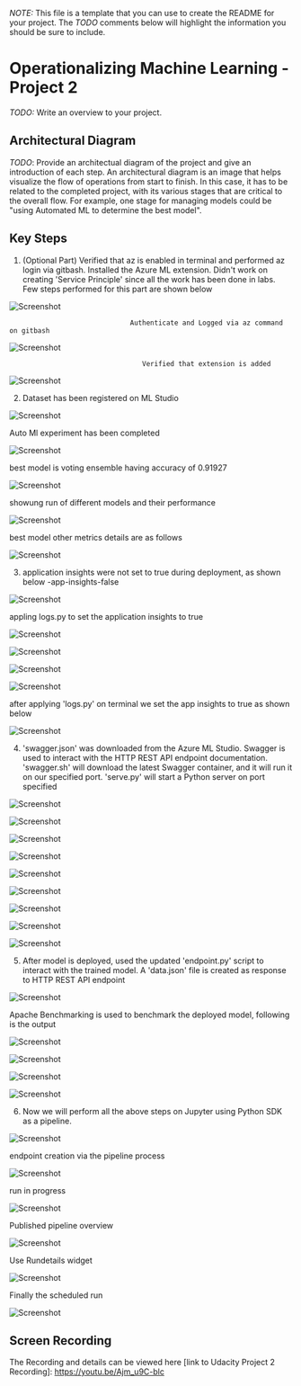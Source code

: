 *NOTE:* This file is a template that you can use to create the README for your project. The *TODO* comments below will highlight the information you should be sure to include.


# Operationalizing Machine Learning - Project 2

*TODO:* Write an overview to your project.

## Architectural Diagram
*TODO*: Provide an architectual diagram of the project and give an introduction of each step. An architectural diagram is an image that helps visualize the flow of operations from start to finish. In this case, it has to be related to the completed project, with its various stages that are critical to the overall flow. For example, one stage for managing models could be "using Automated ML to determine the best model". 


## Key Steps

1. (Optional Part) Verified that az is enabled in terminal and performed az login via gitbash. Installed the Azure ML extension. Didn't work on creating 'Service Principle' since all the work has been done in labs. Few steps  performed for this part are shown below

![Screenshot](https://github.com/SaadMuhammad/ML-Ops_project/blob/main/Snapshots/Az%20help.PNG)

                                  Authenticate and Logged via az command on gitbash                                 
![Screenshot](https://github.com/SaadMuhammad/ML-Ops_project/blob/main/Snapshots/az%20login.PNG) 

                                     Verified that extension is added                     
![Screenshot](https://github.com/SaadMuhammad/ML-Ops_project/blob/main/Snapshots/add%20extension.PNG) 

2. Dataset has been registered on ML Studio

![Screenshot](https://github.com/SaadMuhammad/ML-Ops_project/blob/main/Snapshots/dataset%20scn.PNG) 

Auto Ml experiment has been completed

![Screenshot](https://github.com/SaadMuhammad/ML-Ops_project/blob/main/Snapshots/Automl-run1.PNG) 

best model is voting ensemble having accuracy of 0.91927

![Screenshot](https://github.com/SaadMuhammad/ML-Ops_project/blob/main/Snapshots/Automl-run.PNG) 

showung run of different models and their performance

![Screenshot](https://github.com/SaadMuhammad/ML-Ops_project/blob/main/Snapshots/best-model.PNG) 

best model other metrics details are as follows

![Screenshot](https://github.com/SaadMuhammad/ML-Ops_project/blob/main/Snapshots/best-model1.PNG) 

3. application insights were not set to true during deployment, as shown below
-app-insights-false

![Screenshot](https://github.com/SaadMuhammad/ML-Ops_project/blob/main/Snapshots/app-insights-false.PNG) 

appling logs.py to set the application insights to true

![Screenshot](https://github.com/SaadMuhammad/ML-Ops_project/blob/main/Snapshots/logs-py1.PNG) 

![Screenshot](https://github.com/SaadMuhammad/ML-Ops_project/blob/main/Snapshots/logs-py2.PNG)

![Screenshot](https://github.com/SaadMuhammad/ML-Ops_project/blob/main/Snapshots/logs-py3.PNG) 

![Screenshot](https://github.com/SaadMuhammad/ML-Ops_project/blob/main/Snapshots/logs-py4.PNG)

after applying 'logs.py' on terminal we set the app insights to true as shown below

![Screenshot](https://github.com/SaadMuhammad/ML-Ops_project/blob/main/Snapshots/app-insights-True.PNG) 

4. 'swagger.json' was downloaded from the Azure ML Studio. Swagger is used to interact with the HTTP REST API endpoint documentation. 'swagger.sh' will download the latest Swagger container, and it will run it on our specified port. 'serve.py' will start a Python server on port specified


![Screenshot](https://github.com/SaadMuhammad/ML-Ops_project/blob/main/Snapshots/swagger1.PNG) 

![Screenshot](https://github.com/SaadMuhammad/ML-Ops_project/blob/main/Snapshots/swagger2.PNG)

![Screenshot](https://github.com/SaadMuhammad/ML-Ops_project/blob/main/Snapshots/swagger3.PNG)

![Screenshot](https://github.com/SaadMuhammad/ML-Ops_project/blob/main/Snapshots/servepy1.PNG) 

![Screenshot](https://github.com/SaadMuhammad/ML-Ops_project/blob/main/Snapshots/swagger-9000.PNG) 

![Screenshot](https://github.com/SaadMuhammad/ML-Ops_project/blob/main/Snapshots/swagger-get1.PNG) 

![Screenshot](https://github.com/SaadMuhammad/ML-Ops_project/blob/main/Snapshots/swagger-local.PNG)

![Screenshot](https://github.com/SaadMuhammad/ML-Ops_project/blob/main/Snapshots/swagger-post.PNG)

![Screenshot](https://github.com/SaadMuhammad/ML-Ops_project/blob/main/Snapshots/swagger-post1.PNG)



5. After model is deployed, used the updated 'endpoint.py' script to interact with the trained model. A 'data.json' file is created as response to HTTP REST API endpoint

![Screenshot](https://github.com/SaadMuhammad/ML-Ops_project/blob/main/Snapshots/endpoint1.PNG)

Apache Benchmarking is used to benchmark the deployed model, following is the output

![Screenshot](https://github.com/SaadMuhammad/ML-Ops_project/blob/main/Snapshots/benchmarksh1.PNG)

![Screenshot](https://github.com/SaadMuhammad/ML-Ops_project/blob/main/Snapshots/benchmarksh2.PNG)

![Screenshot](https://github.com/SaadMuhammad/ML-Ops_project/blob/main/Snapshots/benchmarksh3.PNG)

![Screenshot](https://github.com/SaadMuhammad/ML-Ops_project/blob/main/Snapshots/benchmarksh4.PNG)


6. Now we will perform all the above steps on Jupyter using Python SDK as a pipeline.

![Screenshot](https://github.com/SaadMuhammad/ML-Ops_project/blob/main/Snapshots/pipelinerun-sdk.PNG)

endpoint creation via the pipeline process

![Screenshot](https://github.com/SaadMuhammad/ML-Ops_project/blob/main/Snapshots/pipeline-endpoint.PNG)

run in progress

![Screenshot](https://github.com/SaadMuhammad/ML-Ops_project/blob/main/Snapshots/pipelinerun-studio.PNG)

Published pipeline overview

![Screenshot](https://github.com/SaadMuhammad/ML-Ops_project/blob/main/Snapshots/rest-pipeline.PNG)

Use Rundetails widget

![Screenshot](https://github.com/SaadMuhammad/ML-Ops_project/blob/main/Snapshots/pipelinerun-completewidget.PNG)

Finally the scheduled run

![Screenshot](https://github.com/SaadMuhammad/ML-Ops_project/blob/main/Snapshots/pipeline%20submit2.PNG)


## Screen Recording
The Recording and details can be viewed here [link to Udacity Project 2 Recording]: https://youtu.be/Ajm_u9C-blc

